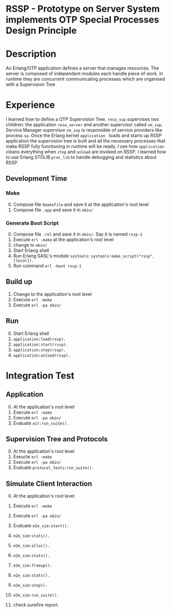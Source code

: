 # RSSP - Prototype on Server System implements OTP Special Processes Design Principle

# Description

An Erlang/OTP application defines a server that manages resources. The server is composed of independent modules each handle piece of work. In runtime they are  concurrent communicating processes which are organised with a Supervision Tree


# Experience

I learned how to define a OTP Supervision Tree. `resa_sup` supervises two children: the application `resa_server` and another supervisor called `sm_sup`. Service Manager supervisor `sm_sup` is responsible of service providers like process `sp`. Once the Erlang kernel `application ` loads and starts up RSSP application the supervision tree is built and all the necessary processes that make RSSP fully functioning in runtime will be ready. I see how `application` cleans everything when `stop` and `unload` are invoked on RSSP. I learned how to use Erlang STDLIB `proc_lib` to handle debugging and statistics about RSSP.

## Development Time

### Make

0. Compose file `Emakefile` and save it at the application's root level
0. Compose file `.app` and save it in `ebin/`

### Generate Boot Script

0. Compose file `.rel` and save it in `ebin/`. Say it is named `rssp-1`
1. Execute `erl -make` at the application's root level
2. change to `ebin/`
3. Start Erlang shell
2. Run Erlang SASL's module `systools`: `systools:make_script("rssp", [local]).`
3. Run command `erl -boot rssp-1`

## Build up

1. Change to the application's root level
2. Execute `erl -make`
2. Execute `erl -pa ebin/`

## Run

0. Start Erlang shell
1. `application:load(rssp).`
2. `application:start(rssp).`
3. `application:stop(rssp).`
4. `application:unload(rssp).`

# Integration Test

## Application

0. At the application's root level
1. Execute `erl -make`
2. Execute `erl -pa ebin/`
3. Evaluate `ait:run_suite().`

## Supervision Tree and Protocols

0. At the application's root level
0. Exeucte `erl -make`
0. Execute `erl -pa ebin/`
1. Evaluate `protocol_tests:run_suite().`

## Simulate Client Interaction

0. At the application's root level
0. Execute `erl -make`
0. Execute `erl -pa ebin/`
1. Evaluate `e2e_sim:start().`
2. `e2e_sim:stats().`
3. `e2e_sim:alloc().`
4. `e2e_sim:stats().`
5. `e2e_sim:freeup().`
6. `e2e_sim:stats().`
7. `e2e_sim:stop().`
9. `e2e_sim:run_suite().`

10. check surefire report.
